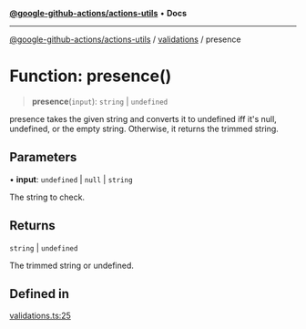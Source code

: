 [**@google-github-actions/actions-utils**](../../README.md) • **Docs**

***

[@google-github-actions/actions-utils](../../modules.md) / [validations](../README.md) / presence

# Function: presence()

> **presence**(`input`): `string` \| `undefined`

presence takes the given string and converts it to undefined iff it's null,
undefined, or the empty string. Otherwise, it returns the trimmed string.

## Parameters

• **input**: `undefined` \| `null` \| `string`

The string to check.

## Returns

`string` \| `undefined`

The trimmed string or undefined.

## Defined in

[validations.ts:25](https://github.com/google-github-actions/actions-utils/blob/main/src/validations.ts#L25)
